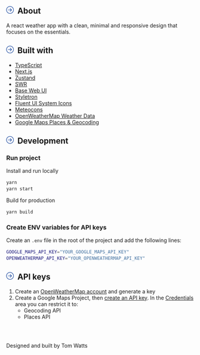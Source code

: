 
## <img src="docs/arrow.svg" width="20px">&nbsp; About

A react weather app with a clean, minimal and responsive design that focuses on the essentials.


## <img src="docs/arrow.svg" width="20px">&nbsp; Built with

- [TypeScript](https://github.com/microsoft/TypeScript)
- [Next.js](https://github.com/vercel/next.js)
- [Zustand](https://github.com/pmndrs/zustand)
- [SWR](https://github.com/vercel/swr)
- [Base Web UI](https://github.com/uber/baseweb)
- [Styletron](https://github.com/styletron/styletron)
- [Fluent UI System Icons](https://github.com/microsoft/fluentui-system-icons)
- [Meteocons](https://github.com/basmilius/weather-icons)
- [OpenWeatherMap Weather Data](https://openweathermap.org/api)
- [Google Maps Places & Geocoding](https://developers.google.com/maps/documentation/geocoding)

## <img src="docs/arrow.svg" width="20px">&nbsp; Development
### Run project
Install and run locally
```bash
yarn
yarn start
```

Build for production
```bash
yarn build
```
### Create ENV variables for API keys
Create an `.env` file in the root of the project and add the following lines:
```bash
GOOGLE_MAPS_API_KEY="YOUR_GOOGLE_MAPS_API_KEY"
OPENWEATHERMAP_API_KEY="YOUR_OPENWEATHERMAP_API_KEY"
```

## <img src="docs/arrow.svg" width="20px">&nbsp; API keys
1. Create an [OpenWeatherMap account](https://home.openweathermap.org/users/sign_up) and generate a key
2. Create a Google Maps Project, then [create an API key](https://developers.google.com/maps/documentation/javascript/get-api-key). In the [Credentials](https://console.cloud.google.com/google/maps-apis/credentials) area you can restrict it to:
    - Geocoding API
    - Places API

##
<br />

Designed and built by Tom Watts
